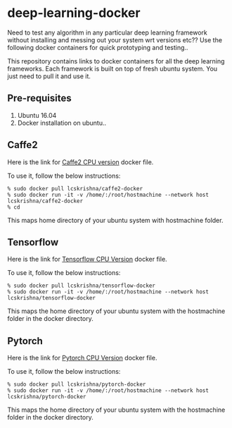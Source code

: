 # deep-learning-docker
Need to test any algorithm in any particular deep learning framework without installing and messing out your system wrt versions etc??
Use the following docker containers for quick prototyping and testing.. 

This repository contains links to docker containers for all the deep learning frameworks.
Each framework is built on top of fresh ubuntu system. You just need to pull it and use it. 

## Pre-requisites
1. Ubuntu 16.04
2. Docker installation on ubuntu..

## Caffe2
Here is the link for [Caffe2 CPU version](https://hub.docker.com/r/lcskrishna/caffe2-docker/) docker file.

To use it, follow the below instructions:

```
% sudo docker pull lcskrishna/caffe2-docker
% sudo docker run -it -v /home/:/root/hostmachine --network host lcskrishna/caffe2-docker
% cd 
```

This maps home directory of your ubuntu system with hostmachine folder.


## Tensorflow
Here is the link for [Tensorflow CPU Version](https://hub.docker.com/r/lcskrishna/tensorflow-docker/) docker file.

To use it, follow the below instructions:

```
% sudo docker pull lcskrishna/tensorflow-docker
% sudo docker run -it -v /home/:/root/hostmachine --network host lcskrishna/tensorflow-docker
```

This maps the home directory of your ubuntu system with the hostmachine folder in the docker directory.

## Pytorch
Here is the link for [Pytorch CPU Version](https://hub.docker.com/r/lcskrishna/pytorch-docker/) docker file.

To use it, follow the below instructions:

```
% sudo docker pull lcskrishna/pytorch-docker
% sudo docker run -it -v /home/:/root/hostmachine --network host lcskrishna/pytorch-docker
```

This maps the home directory of your ubuntu system with the hostmachine folder in the docker directory.
